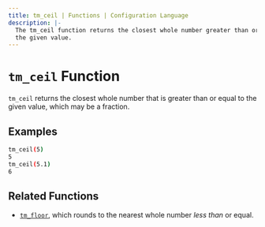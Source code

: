 ```yaml
---
title: tm_ceil | Functions | Configuration Language
description: |-
  The tm_ceil function returns the closest whole number greater than or equal to
  the given value.
---
```


# `tm_ceil` Function

`tm_ceil` returns the closest whole number that is greater than or equal to the
given value, which may be a fraction.

## Examples

```sh
tm_ceil(5)
5
tm_ceil(5.1)
6
```

## Related Functions

* [`tm_floor`](./tm_floor.md), which rounds to the nearest whole number _less than_
  or equal.
